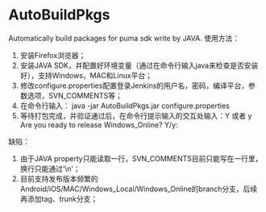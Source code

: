 # AutoBuildPkgs
Automatically build packages for puma sdk write by JAVA.
使用方法：
1. 安装Firefox浏览器；
2. 安装JAVA SDK，并配置好环境变量（通过在命令行输入java来检查是否安装好），支持Windows，MAC和Linux平台；
3. 修改configure.properties配置登录Jenkins的用户名，密码，编译平台，参数选项，SVN_COMMENTS等；
4. 在命令行输入：
	java -jar AutoBuildPkgs.jar configure.properties
5. 等待打包完成，并验证通过后，在命令行提示输入的交互处输入：Y 或者 y
	Are you ready to release Windows_Online? Y/y:

缺陷：
1. 由于JAVA property只能读取一行，SVN_COMMENTS目前只能写在一行里，换行只能通过‘\n’；
2. 目前支持发布版本频繁的Android/iOS/MAC/Windows_Local/Windows_Online的branch分支，后续再添加tag、trunk分支；
